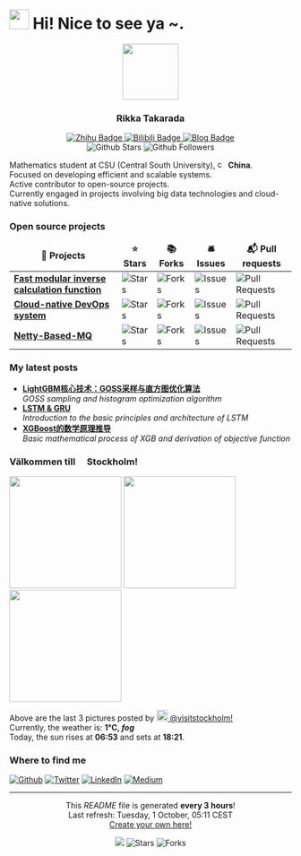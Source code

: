 <h1><img src="https://emojis.slackmojis.com/emojis/images/1531849430/4246/blob-sunglasses.gif?1531849430" width="35"/> Hi! Nice to see ya ~.</h1>
<div id="header" align="center">
  <img src="https://ooo.0x0.ooo/2024/10/01/O4f9Nj.png" width="100"/>
  <h3>Rikka Takarada</h3>
</div>
<div id="badges" align="center">
    <div id="social">
		<a href="https://www.zhihu.com/people/mozartto">
			<img src="https://img.shields.io/badge/%E7%9F%A5%E4%B9%8E-Itoko Sakuragi-blue" alt="Zhihu Badge"/>
		</a>
		<a href="https://space.bilibili.com/352436333">
			<img src="https://img.shields.io/badge/Bilibili-中南小团子-coral" alt="Bilibili Badge"/>
		</a>
        <a href="https://cuteball.cn">
			<img src="https://img.shields.io/badge/Blog-Rikka Takarada-purple" alt="Blog Badge"/>
		</a>
    </div>
  	<div id="info">
        <img src="https://img.shields.io/github/stars/RikkaCCLC?style=social" alt="Github Stars"/>
        <img src="https://img.shields.io/github/followers/RikkaCCLC?style=social" alt="Github Followers"/>
    </div>
</div>

<p>Mathematics student at CSU (Central South University), <img width="15" height="15" src="https://img.icons8.com/fluency/48/china-circular.png" alt="china-circular"/> <b>China</b>.
<br>Focused on developing efficient and scalable systems.
<br>Active contributor to open-source projects.
<br>Currently engaged in projects involving big data technologies and cloud-native solutions.

<h3>Open source projects</h3>
<table>
  <thead align="center">
    <tr border: none;>
      <td><b>🎁 Projects</b></td>
      <td><b>⭐ Stars</b></td>
      <td><b>📚 Forks</b></td>
      <td><b>🛎 Issues</b></td>
      <td><b>📬 Pull requests</b></td>
    </tr>
  </thead>
  <tbody>
    <tr>
      <td><a href="https://github.com/RikkaCCLC/Constant-Time-GCD"><b>Fast modular inverse calculation function</b></a></td>
      <td><img alt="Stars" src="https://img.shields.io/github/stars/RikkaCCLC/Constant-Time-GCD?style=flat-square&labelColor=343b41"/></td>
      <td><img alt="Forks" src="https://img.shields.io/github/forks/RikkaCCLC/Constant-Time-GCD?style=flat-square&labelColor=343b41"/></td>
      <td><img alt="Issues" src="https://img.shields.io/github/issues/RikkaCCLC/Constant-Time-GCD?style=flat-square&labelColor=343b41"/></td>
      <td><img alt="Pull Requests" src="https://img.shields.io/github/issues-pr/RikkaCCLC/Constant-Time-GCD?style=flat-square&labelColor=343b41"/></td>
    </tr>
	  <tr>
      <td><a href="https://github.com/RikkaCCLC/DevOps-Sys"><b>Cloud-native DevOps system</b></a></td>
      <td><img alt="Stars" src="https://img.shields.io/github/stars/RikkaCCLC/DevOps-Sys?style=flat-square&labelColor=343b41"/></td>
      <td><img alt="Forks" src="https://img.shields.io/github/forks/RikkaCCLC/DevOps-Sys?style=flat-square&labelColor=343b41"/></td>
      <td><img alt="Issues" src="https://img.shields.io/github/issues/RikkaCCLC/DevOps-Sys?style=flat-square&labelColor=343b41"/></td>
      <td><img alt="Pull Requests" src="https://img.shields.io/github/issues-pr/RikkaCCLC/DevOps-Sys?style=flat-square&labelColor=343b41"/></td>
    </tr>
    <tr>
      <td><a href="https://github.com/RikkaCCLC/Netty-Based-MQ"><b>Netty-Based-MQ</b></a></td>
      <td><img alt="Stars" src="https://img.shields.io/github/stars/RikkaCCLC/Netty-Based-MQ?style=flat-square&labelColor=343b41"/></td>
      <td><img alt="Forks" src="https://img.shields.io/github/forks/RikkaCCLC/Netty-Based-MQ?style=flat-square&labelColor=343b41"/></td>
      <td><img alt="Issues" src="https://img.shields.io/github/issues/RikkaCCLC/Netty-Based-MQ?style=flat-square&labelColor=343b41"/></td>
      <td><img alt="Pull Requests" src="https://img.shields.io/github/issues-pr/RikkaCCLC/Netty-Based-MQ?style=flat-square&labelColor=343b41"/></td>
    </tr>
  </tbody>
</table>
<h3>My latest posts</h3>
<ul>
  <li><a href="https://my-bucket-1304946661.cos-website.ap-guangzhou.myqcloud.com/2023/03/17/Ch.2%20LightGBM%E7%9A%84GOSS%E9%87%87%E6%A0%B7%E4%B8%8E%E7%9B%B4%E6%96%B9%E5%9B%BE%E4%BC%98%E5%8C%96%E8%BF%87%E7%A8%8B/"><b>LightGBM核心技术：GOSS采样与直方图优化算法</b></a><br/><i>GOSS sampling and histogram optimization algorithm</i></li>
  <li><a href="https://my-bucket-1304946661.cos-website.ap-guangzhou.myqcloud.com/2023/12/30/LSTM%E4%B8%8EGRU%EF%BC%88%E4%B8%8A%EF%BC%89/"><b> LSTM & GRU </b></a><br/><i>Introduction to the basic principles and architecture of LSTM</i></li>
    <li><a href="https://my-bucket-1304946661.cos-website.ap-guangzhou.myqcloud.com/2023/01/10/%E5%8E%9F%E7%90%86%E8%BF%9B%E9%98%B6%EF%BC%9AXGBoost%E7%9A%84%E6%B1%82%E8%A7%A3%E6%B5%81%E7%A8%8B/"><b> XGBoost的数学原理推导</b></a><br/><i>Basic mathematical process of XGB and derivation of objective function</i></li>
</ul>
<h3>Välkommen till <img src="https://cdn-icons-png.flaticon.com/512/197/197564.png" width="13"/> Stockholm!</h3>
<p><img width="200" src="" /> <img width="200" src="" /> <img width="200" src="" /></p>
<p>Above are the last 3 pictures posted by <a href="https://www.instagram.com/visitstockholm/" target="_blank"><img src="https://upload.wikimedia.org/wikipedia/commons/thumb/e/e7/Instagram_logo_2016.svg/1024px-Instagram_logo_2016.svg.png" width="20"/> @visitstockholm!</a><br/>Currently, the weather is: <b> 1°C, <i>fog</i></b></br>Today, the sun rises at <b>06:53</b> and sets at <b>18:21</b>.</p>
<h3>Where to find me</h3>
<p><a href="https://github.com/thmsgbrt" target="_blank"><img alt="Github" src="https://img.shields.io/badge/GitHub-%2312100E.svg?&style=for-the-badge&logo=Github&logoColor=white" /></a> <a href="https://twitter.com/Guibz16" target="_blank"><img alt="Twitter" src="https://img.shields.io/badge/twitter-%231DA1F2.svg?&style=for-the-badge&logo=twitter&logoColor=white" /></a> <a href="https://www.linkedin.com/in/thomas-guibert" target="_blank"><img alt="LinkedIn" src="https://img.shields.io/badge/linkedin-%230077B5.svg?&style=for-the-badge&logo=linkedin&logoColor=white" /></a> <a href="https://medium.com/@th.guibert" target="_blank"><img alt="Medium" src="https://img.shields.io/badge/medium-%2312100E.svg?&style=for-the-badge&logo=medium&logoColor=white" /></a>
</p>

------------
<p align="center">This <i>README</i> file is generated <b>every 3 hours</b>!</br>Last refresh: Tuesday, 1 October, 05:11 CEST<br /><a href="https://medium.com/@th.guibert/how-to-create-a-self-updating-readme-md-for-your-github-profile-f8b05744ca91">Create your own here!</a></p>
<p align="center"><img src="https://github.com/thmsgbrt/thmsgbrt/workflows/README%20build/badge.svg" /> <img alt="Stars" src="https://img.shields.io/github/stars/thmsgbrt/thmsgbrt?style=flat-square&labelColor=343b41"/> <img alt="Forks" src="https://img.shields.io/github/forks/thmsgbrt/thmsgbrt?style=flat-square&labelColor=343b41"/></p>


